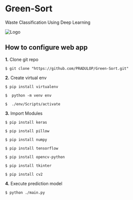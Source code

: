 # Green-Sort
Waste Classification Using Deep Learning

![Logo](../master/Resources/abc.png)


## How to configure web app
**1.** Clone git repo

```shell
$ git clone "https://github.com/PRADULOP/Green-Sort.git"
```

**2.** Create virtual env

```shell
$ pip install virtualenv
```
```shell
$  python -m venv env
```
```shell
$  ./env/Scripts/activate
```
**3.** Import Modules

```shell
$ pip install keras
```
```shell
$ pip install pillow
```
```shell
$ pip install numpy
```
```shell
$ pip install tensorflow
```
```shell
$ pip install opencv-python     
```
```shell
$ pip install tkinter     
```
```shell
$ pip install cv2    
```
**4.** Execute prediction model
```shell
$ python ./main.py      
```

